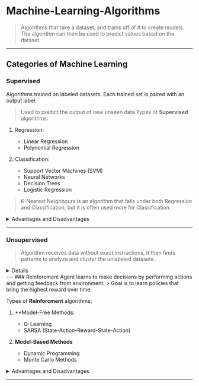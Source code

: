 # Machine-Learning-Algorithms
>Algorithms that take a dataset, and trains off of it to create models. The algorithm can then be used to predict values based on the dataset.
---
## Categories of Machine Learning

### Supervised
Algorithms trained on labeled datasets. Each trained set is paired with an output label.
>Used to predict the output of new unseen data
Types of **Supervised** algorithms:
1. Regression:
   + Linear Regression
   + Polynomial Regression

2. Classification:
   + Support Vector Machines (SVM)
   + Neural Networks
   + Decision Trees
   + Logistic Regression
>K-Nearest Neighbours is an algorithm that falls under both Regression and Classification, but it is often used more for Classification.
<details>
   <summary>Advantages and Disadvantages</summary>
   
   ### Advantages
   + Highly accurate with enough labeled data
   + Clear results
   ### Disadvantages
   + Reguires large amount of data, often hard to obtain
   + Does not perform well on unseen data 
</details>

---
### Unsupervised
>Algorithm receives data without exact instructions, it then finds patterns to analyze and cluster the unlabeled datasets.
<details>
Types of **Unsupervised** algorithms:
1. **Clustering:**
   + K-Means Clustering
   + Hierarchical Clustering
   + DBSCAN (Density-Based Spatial Clustering of Applications with Noise)
   
2. **Associations:**
   + Apriori Algorithm
   + Eclat Algorithm
     
3. **Dimensionality Reduction**
   + PCA (Principal Component Analysis)
   + t-SNE (t-Distributed Stochastic Neighbor Embedding)

<details>
   <summary>Advantages and Disadvantages</summary>
   
   ### Advantages
   + Works with unlabled data, which is easier to gather
   + Useful for finding general patterns in data
   ### Disadvantages
   + Hard to evaluate as there are no labels
   + Requires domain knowledge to interpret results
</details>
</details>
---
### Reinforcment
Agent learns to make decisions by performing actions and getting feedback from environment.
> Goal is to learn policies that bring the highest reward over time

Types of **Reinforcment** algorithms:
1. **Model-Free Methods:
   + Q-Learning
   + SARSA (State-Action-Reward-State-Action)

2. **Model-Based Methods**
   + Dynamic Programming
   + Monte Carlo Methods

<Details>
   <summary>Advantages and Disadvantages</summary>

   ### Advantages
   + Handles complex, multi-dimensional environments
   + Learns through trial and error
   ### Disadvantages
   + Requires a lot of data and computation power
   + Can be hard to tune/debeug
</Details>

---

   
